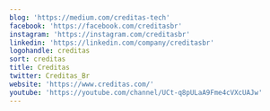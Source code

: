 ```yaml
---
blog: 'https://medium.com/creditas-tech'
facebook: 'https://facebook.com/creditasbr'
instagram: 'https://instagram.com/creditasbr'
linkedin: 'https://linkedin.com/company/creditasbr'
logohandle: creditas
sort: creditas
title: Creditas
twitter: Creditas_Br
website: 'https://www.creditas.com/'
youtube: 'https://youtube.com/channel/UCt-q8pULaA9Fme4cVXcUAJw'
---
```


